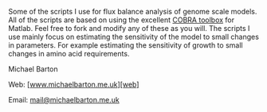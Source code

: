 Some of the scripts I use for flux balance analysis of genome scale models. All of the scripts are based on using the excellent [COBRA toolbox][cobra] for Matlab. Feel free to fork and modify any of these as you will. The scripts I use mainly focus on estimating the sensitivity of the model to small changes in parameters. For example estimating the sensitivity of growth to small changes in amino acid requirements.

Michael Barton

Web: [www.michaelbarton.me.uk][web]

Email: [mail@michaelbarton.me.uk][mail]

[cobra]: http://www.nature.com/nprot/journal/v2/n3/full/nprot.2007.99.html
[web]: http://www.michaelbarton.me.uk
[mail]: mailto:mail@michaelbarton.me.uk
